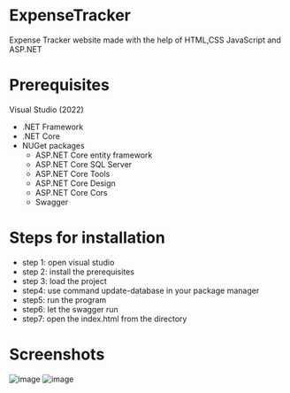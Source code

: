 # ExpenseTracker
Expense Tracker website made with the help of HTML,CSS JavaScript and ASP.NET

# Prerequisites
 
 Visual Studio (2022)
-  .NET Framework
- .NET Core 
-  NUGet packages
	- ASP.NET Core entity framework
	- ASP.NET Core SQL Server
	- ASP.NET Core Tools
	- ASP.NET Core Design
	- ASP.NET Core Cors
	- Swagger
  
# Steps for installation

- step 1: open visual studio
- step 2: install the prerequisites
- step 3: load the project
- step4: use command update-database in your package manager
- step5: run the program
- step6: let the swagger run
- step7: open the index.html from the directory

# Screenshots

![image](https://user-images.githubusercontent.com/91835900/212392048-63ecfffa-4ec7-4472-9b8a-fa0877769d17.png)
![image](https://user-images.githubusercontent.com/91835900/212392214-8e9ecffe-bf11-4a2d-8e40-1072bf887886.png)

